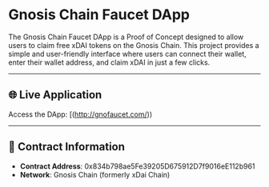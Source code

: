 # **Gnosis Chain Faucet DApp**

The Gnosis Chain Faucet DApp is a Proof of Concept designed to allow users to claim free xDAI tokens on the Gnosis Chain. This project provides a simple and user-friendly interface where users can connect their wallet, enter their wallet address, and claim xDAI in just a few clicks.

---

## 🌐 **Live Application**
Access the DApp: [(http://gnofaucet.com/))

---

## 📜 **Contract Information**
- **Contract Address**: 0x834b798ae5Fe39205D675912D7f9016eE112b961
- **Network**: Gnosis Chain (formerly xDai Chain)
